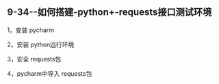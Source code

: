 ## 9-34--如何搭建-python+-requests接口测试环境

1，安装 pycharm

2，安装 python运行环境

3，安全 requests包

4，pycharm中导入 requests包
